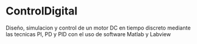 # ControlDigital
Diseño, simulacion y control de un motor DC en tiempo discreto mediante las tecnicas PI, PD y PID con el uso de software Matlab y Labview
